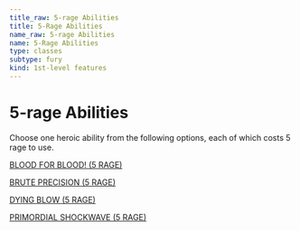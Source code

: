 ```yaml
---
title_raw: 5-rage Abilities
title: 5-Rage Abilities
name_raw: 5-rage Abilities
name: 5-Rage Abilities
type: classes
subtype: fury
kind: 1st-level features
---
```


# 5-rage Abilities

Choose one heroic ability from the following options, each of which costs 5 rage to use.

[BLOOD FOR BLOOD! (5 RAGE)](<./Blood%20For%20Blood%20(5%20RAGE).md>)

[BRUTE PRECISION (5 RAGE)](<./Brute%20Precision%20(5%20RAGE).md>)

[DYING BLOW (5 RAGE)](<./Dying%20Blow%20(5%20RAGE).md>)

[PRIMORDIAL SHOCKWAVE (5 RAGE)](<./Primordial%20Shockwave%20(5%20RAGE).md>)

